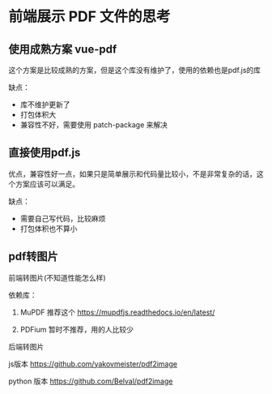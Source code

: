 # 前端展示 PDF 文件的思考

## 使用成熟方案 vue-pdf

这个方案是比较成熟的方案，但是这个库没有维护了，使用的依赖也是pdf.js的库

缺点：

- 库不维护更新了
- 打包体积大
- 兼容性不好，需要使用 patch-package 来解决

## 直接使用pdf.js

优点，兼容性好一点，如果只是简单展示和代码量比较小，不是非常复杂的话，这个方案应该可以满足。

缺点：

- 需要自己写代码，比较麻烦
- 打包体积也不算小

## pdf转图片

前端转图片(不知道性能怎么样)

依赖库：

1. MuPDF 推荐这个 <https://mupdfjs.readthedocs.io/en/latest/>

2. PDFium 暂时不推荐，用的人比较少

后端转图片

js版本 <https://github.com/yakovmeister/pdf2image>

python 版本 <https://github.com/Belval/pdf2image>